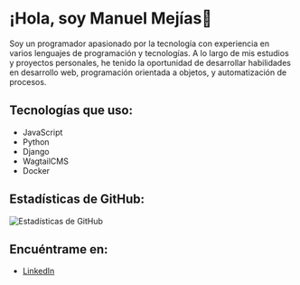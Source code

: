 
# ¡Hola, soy Manuel Mejías👋

Soy un programador apasionado por la tecnología con experiencia en varios lenguajes de programación y tecnologías. A lo largo de mis estudios y proyectos personales, he tenido la oportunidad de desarrollar habilidades en desarrollo web, programación orientada a objetos, y automatización de procesos.

## Tecnologías que uso:
- JavaScript
- Python
- Django
- WagtailCMS
- Docker


## Estadísticas de GitHub:
![Estadísticas de GitHub](https://github-readme-stats.vercel.app/api?username=3Al3&show_icons=true&hide_title=true)

## Encuéntrame en:
- [LinkedIn](https://www.linkedin.com/in/manuel-alejandro-mej%C3%ADas-puebla-175005283/)


<!--
**3Al3/3Al3** is a ✨ _special_ ✨ repository because its `README.md` (this file) appears on your GitHub profile.

Here are some ideas to get you started:

- 🔭 I’m currently working on ...
- 🌱 I’m currently learning ...
- 👯 I’m looking to collaborate on ...
- 🤔 I’m looking for help with ...
- 💬 Ask me about ...
- 📫 How to reach me: ...
- 😄 Pronouns: ...
- ⚡ Fun fact: ...
-->
